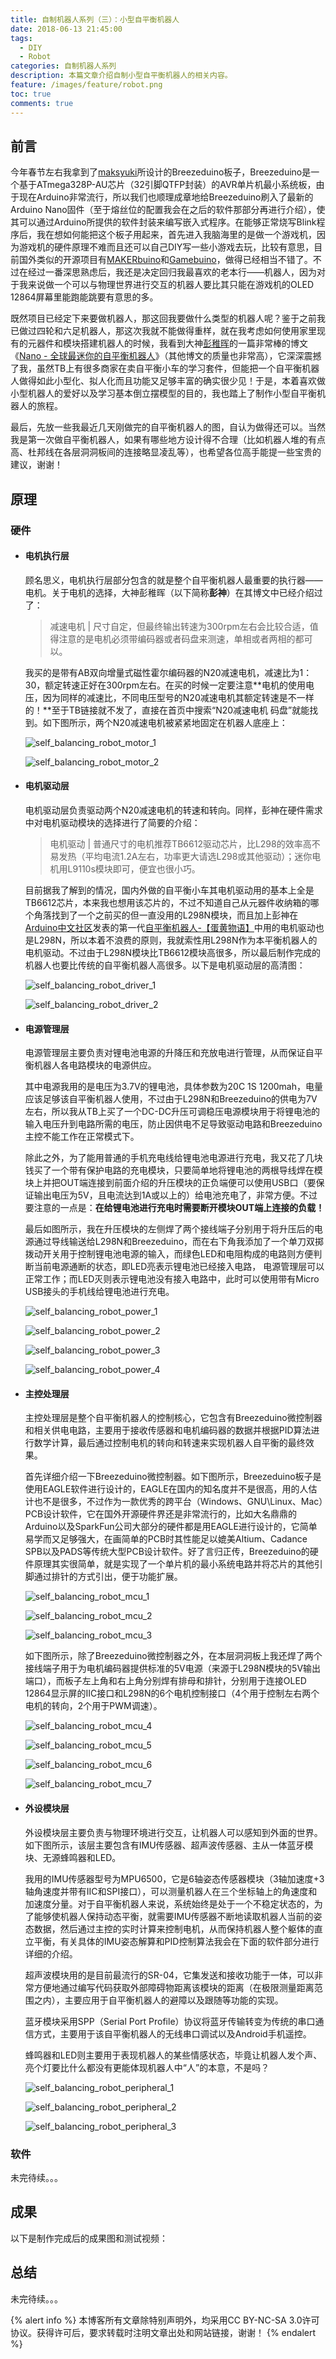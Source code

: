 ```yaml
---
title: 自制机器人系列（三）：小型自平衡机器人
date: 2018-06-13 21:45:00
tags:
  - DIY
  - Robot
categories: 自制机器人系列
description: 本篇文章介绍自制小型自平衡机器人的相关内容。
feature: /images/feature/robot.png
toc: true
comments: true
---
```


## 前言

今年春节左右我拿到了[maksyuki](https://github.com/maksyuki)所设计的Breezeduino板子，Breezeduino是一个基于ATmega328P-AU芯片（32引脚QTFP封装）的AVR单片机最小系统板，由于现在Arduino非常流行，所以我们也顺理成章地给Breezeduino刷入了最新的Arduino Nano固件（至于熔丝位的配置我会在之后的软件那部分再进行介绍），使其可以通过Arduino所提供的软件封装来编写嵌入式程序。在能够正常烧写Blink程序后，我在想如何能把这个板子用起来，首先进入我脑海里的是做一个游戏机，因为游戏机的硬件原理不难而且还可以自己DIY写一些小游戏去玩，比较有意思，目前国外类似的开源项目有[MAKERbuino](https://www.makerbuino.com/)和[Gamebuino](https://gamebuino.com/)，做得已经相当不错了。不过在经过一番深思熟虑后，我还是决定回归我最喜欢的老本行——机器人，因为对于我来说做一个可以与物理世界进行交互的机器人要比其只能在游戏机的OLED 12864屏幕里能跑能跳要有意思的多。

<!--more-->

既然项目已经定下来要做机器人，那这回我要做什么类型的机器人呢？鉴于之前我已做过四轮和六足机器人，那这次我就不能做得重样，就在我考虑如何使用家里现有的元器件和模块搭建机器人的时候，我看到大神[彭稚晖](http://www.pengzhihui.xyz/about/)的一篇非常棒的博文《[Nano - 全球最迷你的自平衡机器人](http://www.pengzhihui.xyz/2015/12/09/nano/)》（其他博文的质量也非常高），它深深震撼了我，虽然TB上有很多商家在卖自平衡小车的学习套件，但能把一个自平衡机器人做得如此小型化、拟人化而且功能又足够丰富的确实很少见！于是，本着喜欢做小型机器人的爱好以及学习基本倒立摆模型的目的，我也踏上了制作小型自平衡机器人的旅程。

最后，先放一些我最近几天刚做完的自平衡机器人的图，自认为做得还可以。当然我是第一次做自平衡机器人，如果有哪些地方设计得不合理（比如机器人堆的有点高、杜邦线在各层洞洞板间的连接略显凌乱等），也希望各位高手能提一些宝贵的建议，谢谢！

## 原理

### 硬件

- #### 电机执行层

  顾名思义，电机执行层部分包含的就是整个自平衡机器人最重要的执行器——电机。关于电机的选择，大神彭稚晖（以下简称**彭神**）在其博文中已经介绍过了：

  > 减速电机 | 尺寸自定，但最终输出转速为300rpm左右会比较合适，值得注意的是电机必须带编码器或者码盘来测速，单相或者两相的都可以。

  我买的是带有AB双向增量式磁性霍尔编码器的N20减速电机，减速比为1：30，额定转速正好在300rpm左右。在买的时候一定要注意**电机的使用电压，因为同样的减速比，不同电压型号的N20减速电机其额定转速是不一样的！**至于TB链接就不发了，直接在首页中搜索“N20减速电机 码盘”就能找到。如下图所示，两个N20减速电机被紧紧地固定在机器人底座上：

  ![self_balancing_robot_motor_1](http://media.myyerrol.io/images/project/self_balancing_robot/self_balancing_robot_motor_1.jpg)

  ![self_balancing_robot_motor_2](http://media.myyerrol.io/images/project/self_balancing_robot/self_balancing_robot_motor_2.jpg)

- #### 电机驱动层

  电机驱动层负责驱动两个N20减速电机的转速和转向。同样，彭神在硬件需求中对电机驱动模块的选择进行了简要的介绍：

  > 电机驱动 | 普通尺寸的电机推荐TB6612驱动芯片，比L298的效率高不易发热（平均电流1.2A左右，功率更大请选L298或其他驱动）；迷你电机用L9110s模块即可，便宜也很小巧。

  目前据我了解到的情况，国内外做的自平衡小车其电机驱动用的基本上全是TB6612芯片，本来我也想用该芯片的，不过不知道自己从元器件收纳箱的哪个角落找到了一个之前买的但一直没用的L298N模块，而且加上彭神在[Arduino中文社区](https://www.arduino.cn/)发表的第一代[自平衡机器人-【蛋黄物语】](https://www.arduino.cn/thread-6246-1-1.html)中用的电机驱动也是L298N，所以本着不浪费的原则，我就索性用L298N作为本平衡机器人的电机驱动。不过由于L298N模块比TB6612模块高很多，所以最后制作完成的机器人也要比传统的自平衡机器人高很多。以下是电机驱动层的高清图：

  ![self_balancing_robot_driver_1](http://media.myyerrol.io/images/project/self_balancing_robot/self_balancing_robot_driver_1.jpg)

  ![self_balancing_robot_driver_2](http://media.myyerrol.io/images/project/self_balancing_robot/self_balancing_robot_driver_2.jpg)

- #### 电源管理层

  电源管理层主要负责对锂电池电源的升降压和充放电进行管理，从而保证自平衡机器人各电路模块的电源供应。

  其中电源我用的是电压为3.7V的锂电池，具体参数为20C 1S 1200mah，电量应该足够该自平衡机器人使用，不过由于L298N和Breezeduino的供电为7V左右，所以我从TB上买了一个DC-DC升压可调稳压电源模块用于将锂电池的输入电压升到电路所需的电压，防止因供电不足导致驱动电路和Breezeduino主控不能工作在正常模式下。

  除此之外，为了能用普通的手机充电线给锂电池电源进行充电，我又花了几块钱买了一个带有保护电路的充电模块，只要简单地将锂电池的两根导线焊在模块上并把OUT端连接到前面介绍的升压模块的正负端便可以使用USB口（要保证输出电压为5V，且电流达到1A或以上的）给电池充电了，非常方便。不过要注意的一点是：**在给锂电池进行充电时需要断开模块OUT端上连接的负载！**

  最后如图所示，我在升压模块的左侧焊了两个接线端子分别用于将升压后的电源通过导线输送给L298N和Breezeduino，而在右下角我添加了一个单刀双掷拨动开关用于控制锂电池电源的输入，而绿色LED和电阻构成的电路则方便判断当前电源通断的状态，即LED亮表示锂电池已经接入电路， 电源管理层可以正常工作；而LED灭则表示锂电池没有接入电路中，此时可以使用带有Micro USB接头的手机线给锂电池进行充电。

  ![self_balancing_robot_power_1](http://media.myyerrol.io/images/project/self_balancing_robot/self_balancing_robot_power_1.jpg)

  ![self_balancing_robot_power_2](http://media.myyerrol.io/images/project/self_balancing_robot/self_balancing_robot_power_2.jpg)

  ![self_balancing_robot_power_3](http://media.myyerrol.io/images/project/self_balancing_robot/self_balancing_robot_power_3.jpg)

  ![self_balancing_robot_power_4](http://media.myyerrol.io/images/project/self_balancing_robot/self_balancing_robot_power_4.jpg)

- #### 主控处理层

  主控处理层是整个自平衡机器人的控制核心，它包含有Breezeduino微控制器和相关供电电路，主要用于接收传感器和电机编码器的数据并根据PID算法进行数学计算，最后通过控制电机的转向和转速来实现机器人自平衡的最终效果。

  首先详细介绍一下Breezeduino微控制器。如下图所示，Breezeduino板子是使用EAGLE软件进行设计的，EAGLE在国内的知名度并不是很高，用的人估计也不是很多，不过作为一款优秀的跨平台（Windows、GNU\Linux、Mac）PCB设计软件，它在国外开源硬件界还是非常流行的，比如大名鼎鼎的Arduino以及SparkFun公司大部分的硬件都是用EAGLE进行设计的，它简单易学而又足够强大，在画简单的PCB时其性能足以媲美Altium、Cadance SPB以及PADS等传统大型PCB设计软件。好了言归正传，Breezeduino的硬件原理其实很简单，就是实现了一个单片机的最小系统电路并将芯片的其他引脚通过排针的方式引出，便于功能扩展。

  ![self_balancing_robot_mcu_1](http://media.myyerrol.io/images/project/self_balancing_robot/self_balancing_robot_mcu_1.png)

  ![self_balancing_robot_mcu_2](http://media.myyerrol.io/images/project/self_balancing_robot/self_balancing_robot_mcu_2.png)

  ![self_balancing_robot_mcu_3](http://media.myyerrol.io/images/project/self_balancing_robot/self_balancing_robot_mcu_3.jpg)

  如下图所示，除了Breezeduino微控制器之外，在本层洞洞板上我还焊了两个接线端子用于为电机编码器提供标准的5V电源（来源于L298N模块的5V输出端口），而板子左上角和右上角分别焊有排母和排针，分别用于连接OLED 12864显示屏的IIC接口和L298N的6个电机控制接口（4个用于控制左右两个电机的转向，2个用于PWM调速）。

  ![self_balancing_robot_mcu_4](http://media.myyerrol.io/images/project/self_balancing_robot/self_balancing_robot_mcu_4.jpg)

  ![self_balancing_robot_mcu_5](http://media.myyerrol.io/images/project/self_balancing_robot/self_balancing_robot_mcu_5.jpg)

  ![self_balancing_robot_mcu_6](http://media.myyerrol.io/images/project/self_balancing_robot/self_balancing_robot_mcu_6.jpg)

  ![self_balancing_robot_mcu_7](http://media.myyerrol.io/images/project/self_balancing_robot/self_balancing_robot_mcu_7.jpg)

- #### 外设模块层

  外设模块层主要负责与物理环境进行交互，让机器人可以感知到外面的世界。如下图所示，该层主要包含有IMU传感器、超声波传感器、主从一体蓝牙模块、无源蜂鸣器和LED。

  我用的IMU传感器型号为MPU6500，它是6轴姿态传感器模块（3轴加速度+3轴角速度并带有IIC和SPI接口），可以测量机器人在三个坐标轴上的角速度和加速度分量。对于自平衡机器人来说，系统始终是处于一个不稳定状态的，为了能够使机器人保持动态平衡，就需要IMU传感器不断地读取机器人当前的姿态数据，然后通过主控的实时计算来控制电机，从而保持机器人整个躯体的直立平衡，有关具体的IMU姿态解算和PID控制算法我会在下面的软件部分进行详细的介绍。

  超声波模块用的是目前最流行的SR-04，它集发送和接收功能于一体，可以非常方便地通过编写代码获取外部障碍物距离该模块的距离（在极限测量距离范围之内），主要应用于自平衡机器人的避障以及跟随等功能的实现。

  蓝牙模块采用SPP（Serial Port Profile）协议将蓝牙传输转变为传统的串口通信方式，主要用于该自平衡机器人的无线串口调试以及Android手机遥控。

  蜂鸣器和LED则主要用于表现机器人的某些情感状态，毕竟让机器人发个声、亮个灯要比什么都没有更能体现机器人中“人”的本意，不是吗？

  ![self_balancing_robot_peripheral_1](http://media.myyerrol.io/images/project/self_balancing_robot/self_balancing_robot_peripheral_1.jpg)

  ![self_balancing_robot_peripheral_2](http://media.myyerrol.io/images/project/self_balancing_robot/self_balancing_robot_peripheral_2.jpg)

  ![self_balancing_robot_peripheral_3](http://media.myyerrol.io/images/project/self_balancing_robot/self_balancing_robot_peripheral_3.jpg)

### 软件

未完待续。。。

## 成果

以下是制作完成后的成果图和测试视频：

## 总结

未完待续。。。

{% alert info %}
本博客所有文章除特别声明外，均采用CC BY-NC-SA 3.0许可协议。获得许可后，要求转载时注明文章出处和网站链接，谢谢！
{% endalert %}
